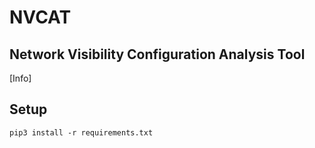 # NVCAT
## Network Visibility Configuration Analysis Tool
[Info]

## Setup
`pip3 install -r requirements.txt`
